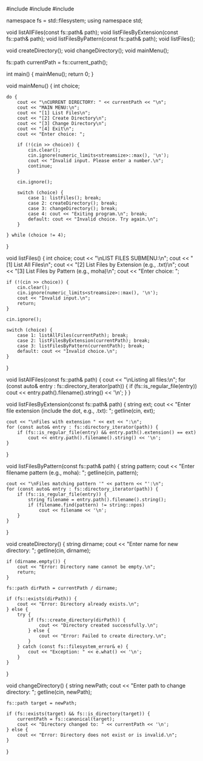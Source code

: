 #include <iostream>
#include <filesystem>
#include <string>

namespace fs = std::filesystem;
using namespace std;

void listAllFiles(const fs::path& path);
void listFilesByExtension(const fs::path& path);
void listFilesByPattern(const fs::path& path);
void listFiles();

void createDirectory();
void changeDirectory();
void mainMenu();

fs::path currentPath = fs::current_path();

int main() {
    mainMenu();
    return 0;
}

void mainMenu() {
    int choice;

    do {
        cout << "\nCURRENT DIRECTORY: " << currentPath << "\n";
        cout << "MAIN MENU:\n";
        cout << "[1] List Files\n";
        cout << "[2] Create Directory\n";
        cout << "[3] Change Directory\n";
        cout << "[4] Exit\n";
        cout << "Enter choice: ";
        
        if (!(cin >> choice)) {
            cin.clear();
            cin.ignore(numeric_limits<streamsize>::max(), '\n');
            cout << "Invalid input. Please enter a number.\n";
            continue;
        }

        cin.ignore();

        switch (choice) {
            case 1: listFiles(); break;
            case 2: createDirectory(); break;
            case 3: changeDirectory(); break;
            case 4: cout << "Exiting program.\n"; break;
            default: cout << "Invalid choice. Try again.\n";
        }

    } while (choice != 4);
}

void listFiles() {
    int choice;
    cout << "\nLIST FILES SUBMENU:\n";
    cout << "[1] List All Files\n";
    cout << "[2] List Files by Extension (e.g., .txt)\n";
    cout << "[3] List Files by Pattern (e.g., moha)\n";
    cout << "Enter choice: ";
    
    if (!(cin >> choice)) {
        cin.clear();
        cin.ignore(numeric_limits<streamsize>::max(), '\n');
        cout << "Invalid input.\n";
        return;
    }

    cin.ignore(); 

    switch (choice) {
        case 1: listAllFiles(currentPath); break;
        case 2: listFilesByExtension(currentPath); break;
        case 3: listFilesByPattern(currentPath); break;
        default: cout << "Invalid choice.\n";
    }
}

void listAllFiles(const fs::path& path) {
    cout << "\nListing all files:\n";
    for (const auto& entry : fs::directory_iterator(path)) {
        if (fs::is_regular_file(entry))
            cout << entry.path().filename().string() << '\n';
    }
}

void listFilesByExtension(const fs::path& path) {
    string ext;
    cout << "Enter file extension (include the dot, e.g., .txt): ";
    getline(cin, ext);

    cout << "\nFiles with extension " << ext << ":\n";
    for (const auto& entry : fs::directory_iterator(path)) {
        if (fs::is_regular_file(entry) && entry.path().extension() == ext)
            cout << entry.path().filename().string() << '\n';
    }
}

void listFilesByPattern(const fs::path& path) {
    string pattern;
    cout << "Enter filename pattern (e.g., moha): ";
    getline(cin, pattern);

    cout << "\nFiles matching pattern '" << pattern << "':\n";
    for (const auto& entry : fs::directory_iterator(path)) {
        if (fs::is_regular_file(entry)) {
            string filename = entry.path().filename().string();
            if (filename.find(pattern) != string::npos)
                cout << filename << '\n';
        }
    }
}

void createDirectory() {
    string dirname;
    cout << "Enter name for new directory: ";
    getline(cin, dirname);

    if (dirname.empty()) {
        cout << "Error: Directory name cannot be empty.\n";
        return;
    }

    fs::path dirPath = currentPath / dirname;

    if (fs::exists(dirPath)) {
        cout << "Error: Directory already exists.\n";
    } else {
        try {
            if (fs::create_directory(dirPath)) {
                cout << "Directory created successfully.\n";
            } else {
                cout << "Error: Failed to create directory.\n";
            }
        } catch (const fs::filesystem_error& e) {
            cout << "Exception: " << e.what() << '\n';
        }
    }
}

void changeDirectory() {
    string newPath;
    cout << "Enter path to change directory: ";
    getline(cin, newPath);

    fs::path target = newPath;

    if (fs::exists(target) && fs::is_directory(target)) {
        currentPath = fs::canonical(target);
        cout << "Directory changed to: " << currentPath << '\n';
    } else {
        cout << "Error: Directory does not exist or is invalid.\n";
    }
}
